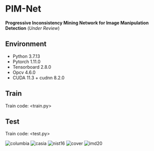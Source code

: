 # PIM-Net

**Progressive Inconsistency Mining Network for Image Manipulation Detection**  (_Under Review_)

## Environment
* Python 3.7.13
* Pytorch 1.11.0
* Tensorboard 2.8.0
* Opcv 4.6.0
* CUDA 11.3 + cudnn 8.2.0

## Train
Train code: <train.py>

## Test
Train code: <test.py>


![columbia](https://github.com/ningnbai/PIM-Net/assets/106603827/43fe7b3a-311c-4a8e-a4d2-88c63e0dabec)
![casia](https://github.com/ningnbai/PIM-Net/assets/106603827/bb8be896-ada2-4281-a7be-f9bd0154e6ca)
![nist16](https://github.com/ningnbai/PIM-Net/assets/106603827/a0600114-82ba-4af1-bd47-ba97ef50e2e4)
![cover](https://github.com/ningnbai/PIM-Net/assets/106603827/beaf78a5-77aa-4d13-8880-f8c06d367aaa)
![imd20](https://github.com/ningnbai/PIM-Net/assets/106603827/c97cf472-1e83-4600-ad74-4fe4cfb2b1ac)
